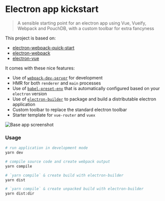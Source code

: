 # Electron app kickstart
> A sensible starting point for an electron app using Vue, Vueify, Webpack and PouchDB, with a custom toolbar for extra fancyness

This project is based on:
* [electron-webpack-quick-start](https://github.com/electron-userland/electron-webpack-quick-start)
* [electron-webpack](https://github.com/electron-userland/electron-webpack)
* [electron-vue](https://github.com/SimulatedGREG/electron-vue)

It comes with these nice features:
* Use of [`webpack-dev-server`](https://github.com/webpack/webpack-dev-server) for development
* HMR for both `renderer` and `main` processes
* Use of [`babel-preset-env`](https://github.com/babel/babel-preset-env) that is automatically configured based on your `electron` version
* Use of [`electron-builder`](https://github.com/electron-userland/electron-builder) to package and build a distributable electron application
* Custom toolbar to replace the standard electron toolbar
* Starter template for `vue-router` and `vuex`

![Base app screenshot](https://i.imgur.com/3gDq9Ha.png)


### Usage

```bash
# run application in development mode
yarn dev

# compile source code and create webpack output
yarn compile

# `yarn compile` & create build with electron-builder
yarn dist

# `yarn compile` & create unpacked build with electron-builder
yarn dist:dir
```
